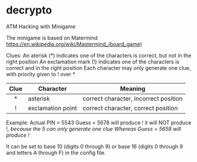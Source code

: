 # decrypto
ATM Hacking with Minigame

The minigame is based on Matermind
https://en.wikipedia.org/wiki/Mastermind_(board_game)

Clues:
An aterisk (*) indicates one of the characters is correct, but not in the right position
An exclamation mark (!) indicates one of the characters is correct and in the right position
Each character may only generate one clue, with priority given to ! over *

Clue | Character | Meaning
:---:| --- | ---
* | asterisk | correct character, incorrect position
! | exclamation point | correct character, correct position

Example:
Actual PIN = 5543
Guess = 5678
will produce !
it will NOT produce !*, because the 5 can only generate one clue
Whereas
Guess = 5658
will produce !*

It can be set to base 10 (digits 0 through 9) or base 16 (digits 0 through 9 and letters A through F) in the config file.
